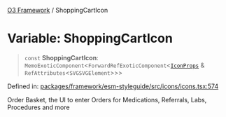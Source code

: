 [O3 Framework](../API.md) / ShoppingCartIcon

# Variable: ShoppingCartIcon

> `const` **ShoppingCartIcon**: `MemoExoticComponent`\<`ForwardRefExoticComponent`\<[`IconProps`](../type-aliases/IconProps.md) & `RefAttributes`\<`SVGSVGElement`\>\>\>

Defined in: [packages/framework/esm-styleguide/src/icons/icons.tsx:574](https://github.com/habeshabro/openmrs-esm-core/blob/main/packages/framework/esm-styleguide/src/icons/icons.tsx#L574)

Order Basket, the UI to enter Orders for Medications, Referrals, Labs, Procedures and more

